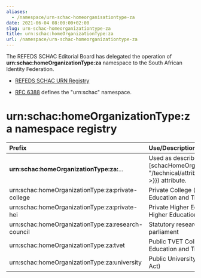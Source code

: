 ```yaml
---
aliases:
  - /namespace/urn-schac-homeorganisationtype-za
date: 2021-06-04 08:00:00+02:00
slug: urn-schac-homeorganizationtype-za
title: urn:schac:homeOrganizationType:za
url: /namespace/urn-schac-homeorganizationtype-za
---
```


The REFEDS SCHAC Editorial Board has delegated the operation of **urn:schac:homeOrganizationType:za** namespace to the South African Identity Federation.

  * [REFEDS SCHAC URN Registry](https://wiki.refeds.org/display/STAN/SCHAC+URN+Registry)

  * [RFC 6388](https://tools.ietf.org/html/rfc6338) defines the "urn:schac" namespace.

# urn:schac:homeOrganizationType:za namespace registry

| Prefix | Use/Description |
:--------|:----------------|
| **urn:schac:homeOrganizationType:za:**… | Used as described for the [schacHomeOrganizationType]({{< ref "/technical/attributes/schachomeorganizationtype.md" >}}) attribute. |
| urn:schac:homeOrganizationType:za:private-college | Private College (as defined in the Continuing Education and Training Act) |
| urn:schac:homeOrganizationType:za:private-hei | Private Higher Educational Institution (as defined in the Higher Education Act) |
| urn:schac:homeOrganizationType:za:research-council | Statutory research council established by act of parliament |
| urn:schac:homeOrganizationType:za:tvet | Public TVET College (as defined in the Continuing Education and Training Act) |
| urn:schac:homeOrganizationType:za:university | Public University (as defined in the Higher Education Act) |


